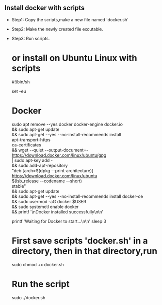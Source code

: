## Install docker with scripts

- Step1: Copy the scripts,make a new file named 'docker.sh'
- Step2: Make the newly created file excutable.
- Step3: Run scripts.

	# or install on Ubuntu Linux with scripts

	#!/bin/sh

	set -eu

	# Docker
	sudo apt remove --yes docker docker-engine docker.io \
	&& sudo apt-get update \
	&& sudo apt-get --yes --no-install-recommends install \
	apt-transport-https \
	ca-certificates \
	&& wget --quiet --output-document=- https://download.docker.com/linux/ubuntu/gpg \
	| sudo apt-key add - \
	&& sudo add-apt-repository \
	"deb [arch=$(dpkg --print-architecture)] https://download.docker.com/linux/ubuntu \
	$(lsb_release --codename --short) \
	stable" \
	&& sudo apt-get update \
	&& sudo apt-get --yes --no-install-recommends install docker-ce \
	&& sudo usermod -aG docker $USER \
	&& sudo systemctl enable docker \
	&& printf '\nDocker installed successfully\n\n'

	printf 'Waiting for Docker to start...\n\n'
	sleep 3


	# First save scripts 'docker.sh' in a directory, then in that directory,run

	sudo chmod +x docker.sh

	# Run the script 
	sudo ./docker.sh  
